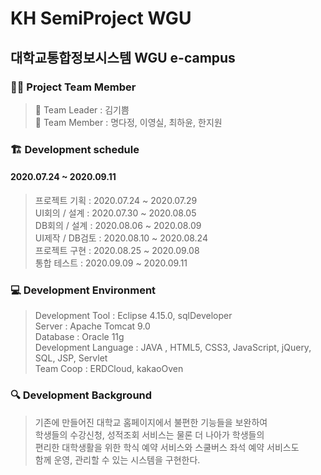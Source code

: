 # **KH SemiProject WGU** 
## 대학교통합정보시스템 WGU e-campus

### :raising_hand_woman: Project Team Member

> :sunflower: Team Leader : 김기쁨 <br>
> :blossom: Team Member : 명다정, 이영실, 최하윤, 한지원

### :building_construction: Development schedule
#### 2020.07.24 ~ 2020.09.11
> 프로젝트 기획 : 2020.07.24 ~ 2020.07.29<br>
> UI회의 / 설계 : 2020.07.30 ~ 2020.08.05<br>
> DB회의 / 설계 : 2020.08.06 ~ 2020.08.09<br>
> UI제작 / DB검토 : 2020.08.10 ~ 2020.08.24<br>
> 프로젝트 구현 : 2020.08.25 ~ 2020.09.08<br>
> 통합 테스트 : 2020.09.09 ~ 2020.09.11<br>

### :computer:  Development Environment
> Development Tool : Eclipse 4.15.0, sqlDeveloper<br>
> Server : Apache Tomcat 9.0<br>
> Database : Oracle 11g<br>
> Development Language : JAVA , HTML5, CSS3, JavaScript, jQuery, SQL, JSP, Servlet<br>
> Team Coop : ERDCloud, kakaoOven<br>

### :mag: Development Background
> 기존에 만들어진 대학교 홈페이지에서 불편한 기능들을 보완하여<br>
> 학생들의 수강신청, 성적조회 서비스는 물론 더 나아가 학생들의<br>
> 편리한 대학생활을 위한 학식 예약 서비스와 스쿨버스 좌석 예약 서비스도<br>
> 함께 운영, 관리할 수 있는 시스템을 구현한다.<br>

### 
